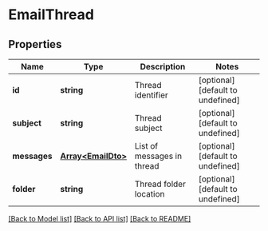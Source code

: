 
# EmailThread

## Properties
Name | Type | Description | Notes
------------ | ------------- | ------------- | -------------
**id** | **string** | Thread identifier              | [optional] [default to undefined]
**subject** | **string** | Thread subject              | [optional] [default to undefined]
**messages** | [**Array&lt;EmailDto&gt;**](EmailDto.md) | List of messages in thread              | [optional] [default to undefined]
**folder** | **string** | Thread folder location              | [optional] [default to undefined]



[[Back to Model list]](README.md#documentation-for-models) [[Back to API list]](README.md#documentation-for-api-endpoints) [[Back to README]](README.md)
